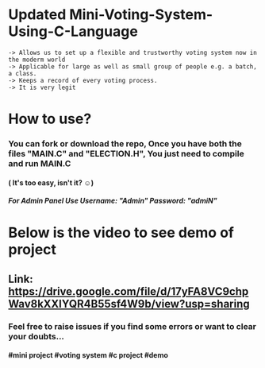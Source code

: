 # Updated Mini-Voting-System-Using-C-Language

    -> Allows us to set up a flexible and trustworthy voting system now in the moderm world
    -> Applicable for large as well as small group of people e.g. a batch, a class.
    -> Keeps a record of every voting process.
    -> It is very legit
    

# How to use?
### You can fork or download the repo, Once you have both the files "MAIN.C" and "ELECTION.H", You just need to compile and run MAIN.C
#### ( It's too easy, isn't it? ☺)
##### For Admin Panel Use Username: "Admin" Password: "admiN"

# Below is the video to see demo of project
## Link: https://drive.google.com/file/d/17yFA8VC9chpWav8kXXIYQR4B55sf4W9b/view?usp=sharing

### Feel free to raise issues if you find some errors or want to clear your doubts...

#### #mini project #voting system #c project #demo
